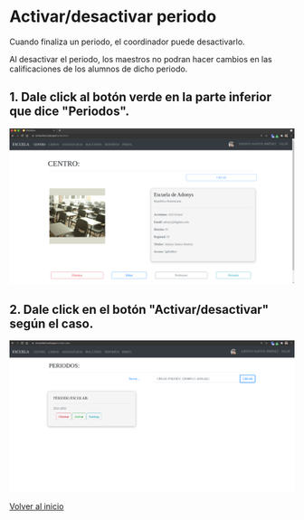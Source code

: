 # Activar/desactivar periodo

Cuando finaliza un periodo, el coordinador puede desactivarlo.

Al desactivar el periodo, los maestros no podran hacer cambios en las calificaciones de los alumnos de dicho periodo.

## 1. Dale click al botón verde en la parte inferior que dice "Periodos".

![](../assets/coordinator/main-screen-with-school-ss.png)

## 2. Dale click en el botón "Activar/desactivar" según el caso.

![](../assets/coordinator/period-list.png)

[Volver al inicio](../ 'Volver al inicio')
